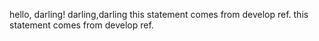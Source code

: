 hello, darling!
darling,darling
this statement comes from develop ref.
this statement comes from develop ref.
